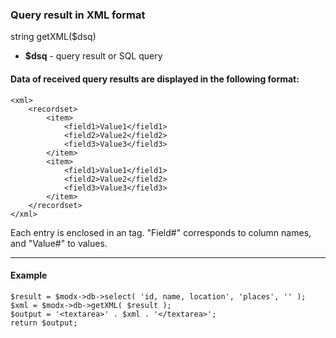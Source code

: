 ### Query result in XML format

string getXML($dsq)

* **$dsq** - query result or SQL query

#### Data of received query results are displayed in the following format:
```
<xml>  
	<recordset>  
		<item>  
			<field1>Value1</field1>  
			<field2>Value2</field2>  
			<field3>Value3</field3>  
		</item>  
		<item>  
			<field1>Value1</field1>  
			<field2>Value2</field2>  
			<field3>Value3</field3>  
		</item>  
	</recordset>  
</xml>
```
Each entry is enclosed in an <item> tag. "Field#" corresponds to column names, and "Value#" to values.

***

#### Example
```
$result = $modx->db->select( 'id, name, location', 'places', '' );  
$xml = $modx->db->getXML( $result );   
$output = '<textarea>' . $xml . '</textarea>';   
return $output;
```
